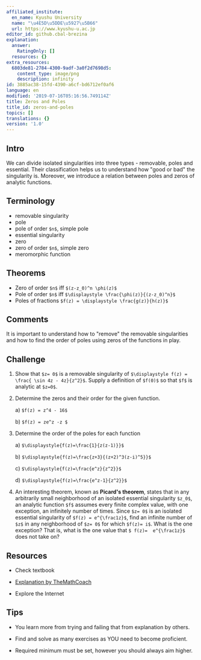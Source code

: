```yaml
---
affiliated_institute:
  en_name: Kyushu University
  name: "\u4E5D\u5DDE\u5927\u5B66"
  url: https://www.kyushu-u.ac.jp
editor_id: github.cbal-brezina
explanation:
  answer:
    RatingOnly: []
  resources: {}
extra_resources:
  6803de81-2784-4300-9adf-3a0f2d7698d5:
    content_type: image/png
    description: infinity
id: 3885ac38-15fd-4390-a6cf-bd6712ef0af6
language: en
modified: '2019-07-16T05:16:56.749114Z'
title: Zeros and Poles
title_id: zeros-and-poles
topics: []
translations: {}
version: '1.0'
---
```


## Intro

We can divide isolated singularities into three types - removable, poles and essential. Their classification helps us to understand how "good or bad" the singularity is. Moreover, we introduce a relation between poles and zeros of analytic functions. 


## Terminology

- removable singularity
- pole
- pole of order `$n$`, simple pole
- essential singularity
- zero
- zero of order `$n$`, simple zero
- meromorphic function



## Theorems

- Zero of order `$n$` iff `$(z-z_0)^n \phi(z)$`
- Pole of order `$n$` iff `$\displaystyle \frac{\phi(z)}{(z-z_0)^n}$`
- Poles of fractions `$f(z) = \displaystyle \frac{g(z)}{h(z)}$`



## Comments

It is important to understand how to "remove" the removable singularities  and how to find the order of poles using zeros of the functions in play. 


## Challenge

1. Show that `$z= 0$`  is a removable singularity of `$\displaystyle f(z) = \frac{ \sin 4z - 4z}{z^2}$`. Supply a definition of `$f(0)$` so that `$f$` is analytic at `$z=0$`. 

2. Determine the zeros  and their order for the given function.

    a) `$f(z) = z^4 - 16$`
    
    b) `$f(z) = ze^z -z $`

3. Determine the order of the poles for each function

   a)  `$\displaystyle{f(z)=\frac{1}{z(z-1)}}$`
   
   b)  `$\displaystyle{f(z)=\frac{z+3}{(z+2)^3(z-i)^5}}$`
   
   c)  `$\displaystyle{f(z)=\frac{e^z}{z^2}}$`
   
   d)  `$\displaystyle{f(z)=\frac{e^z-1}{z^2}}$`

4. An interesting theorem, known as **Picard's theorem**, states that in any arbitrarily small neighborhood of an isolated essential singularity `$z_0$`, an analytic function `$f$` assumes every finite complex value, with one exception, an infinitely number of times. Since `$z= 0$` is an isolated essential singularity of `$f(z) = e^{\frac1z}$`, find an infinite number of `$z$` in any neighborhood of `$z= 0$` for which `$f(z)= i$`. What is the one exception? That is, what is the one value that `$ f(z)=  e^{\frac1z}$` does not take on?


## Resources

- Check textbook

- [Explanation by TheMathCoach](https://youtu.be/UhZ5UjR5NPE)


- Explore the Internet

## Tips


- You learn more from trying and failing that from  explanation by others.

- Find and solve as many exercises as YOU need to become proficient.

- Required minimum must be set, however you should always aim higher.

